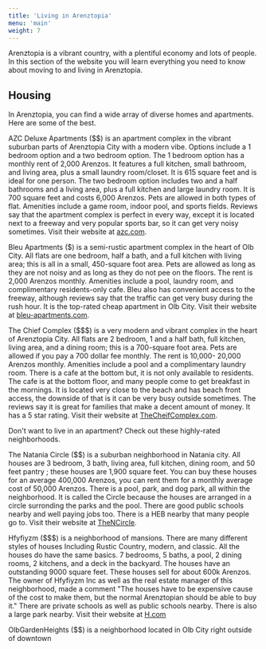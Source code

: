 ```yaml
---
title: 'Living in Arenztopia'
menu: 'main'
weight: 7
---
```


Arenztopia is a vibrant country, with a plentiful economy and lots of people.  In this section of the website you will learn everything you need to know about moving to and living in Arenztopia.

## Housing

In Arenztopia, you can find a wide array of diverse homes and apartments. Here are some of the best.

AZC Deluxe Apartments ($$) is an apartment complex in the vibrant suburban parts of Arenztopia City with a modern vibe. Options include a 1 bedroom option and a two bedroom option. The 1 bedroom option has a monthly rent of 2,000 Arenzos. It features a full kitchen, small bathroom, and living area, plus a small laundry room/closet. It is 615 square feet and is ideal for one person. The two bedroom option includes two and a half bathrooms and a living area, plus a full kitchen and large laundry room. It is 700 square feet and costs 6,000 Arenzos. Pets are allowed in both types of flat. Amenities include a game room, indoor pool, and sports fields. Reviews say that the apartment complex is perfect in every way, except it is located next to a freeway and  very popular sports bar, so it can get very noisy sometimes. Visit their website at [azc.com](https://sites.google.com/view/azc-deluxe-apartments/home).

Bleu Apartments ($) is a semi-rustic apartment complex in the heart of Olb City. All flats are one bedroom, half a bath, and a full kitchen with living area; this is all in a small, 450-square foot area. Pets are allowed as long as they are not noisy and as long as they do not pee on the floors. The rent is 2,000 Arenzos monthly. Amenities include a pool, laundry room, and complimentary residents-only cafe. Bleu also has convenient access to the freeway, although reviews say that the traffic can get very busy during the rush hour. It is the top-rated cheap apartment in Olb City. Visit their website at [bleu-apartments.com](https://sites.google.com/stu.austinisd.org/bleu-apartments/home).

The Chief Complex ($$$) is a very modern and vibrant complex in the heart of Arenztopia City. All flats are 2 bedroom, 1 and a half bath, full kitchen, living area, and a dining room; this is a 700-square foot area. Pets are allowed if you pay a 700 dollar fee monthly. The rent is 10,000- 20,000 Arenzos monthly. Amenities include a pool and a complimentary laundry room. There is a cafe at the bottom but, it is not only available to residents. The cafe is at the bottom floor, and many people come to get breakfast in the mornings. It is located very close to the beach and has beach front access, the downside of that is it can be very busy outside sometimes. The reviews say it is great for families that make a decent amount of money. It has a 5 star rating. Visit their website at [TheCheifComplex.com](Thecc.com).

Don't want to live in an apartment? Check out these highly-rated neighborhoods.

The Natania Circle ($$) is a suburban neighborhood in Natania city. All houses are 3 bedroom, 3 bath, living area, full kitchen, dining room, and 50 feet pantry ; these houses are 1,900 square feet. You can buy these houses for an average 400,000 Arenzos, you can rent them for a monthly average cost of 50,000 Arenzos. There is a pool, park, and dog park, all within the neighborhood. It is called the Circle because the houses are arranged in a circle surronding the parks and the pool. There are good public schools nearby and well paying jobs too. There is a HEB nearby that many people go to. Visit their website at [TheNCircle](TheNC.com).

Hfyfiyzm ($$$) is a neighborhood of mansions. There are many different styles of houses Including Rustic Country, modern, and classic. All the houses do have the same basics. 7 bedrooms, 5 baths, a pool, 2 dining rooms, 2 kitchens, and a deck in the backyard. The houses have an outstanding 9000 square feet. These houses sell for about  600k Arenzos. The owner of Hfyfiyzm Inc as well as the real estate manager of this neighborhood, made a comment "The houses have to be expensive cause of the cost to make them, but the normal Arenztopian should be able to buy it." There are private schools as well as public schools nearby. There is also a large park nearby. Visit their website at [H.com](Theh.com)

OlbGardenHeights ($$) is a neighborhood located in Olb City right outside of downtown



